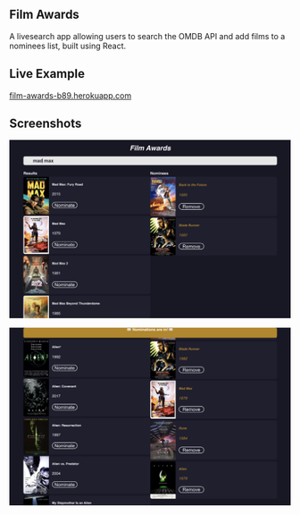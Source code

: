 ## Film Awards
A livesearch app allowing users to search the OMDB API and add films to a nominees list, built using React.

## Live Example
[film-awards-b89.herokuapp.com](https://film-awards-b89.herokuapp.com/)

## Screenshots
![screen1](https://github.com/bshaw89/film-awards/blob/master/public/screenshots/Screen%20Shot%202020-10-22%20at%2012.43.32%20PM.png)

![screen2](https://github.com/bshaw89/film-awards/blob/master/public/screenshots/Screen%20Shot%202020-10-22%20at%2012.44.47%20PM.png)
